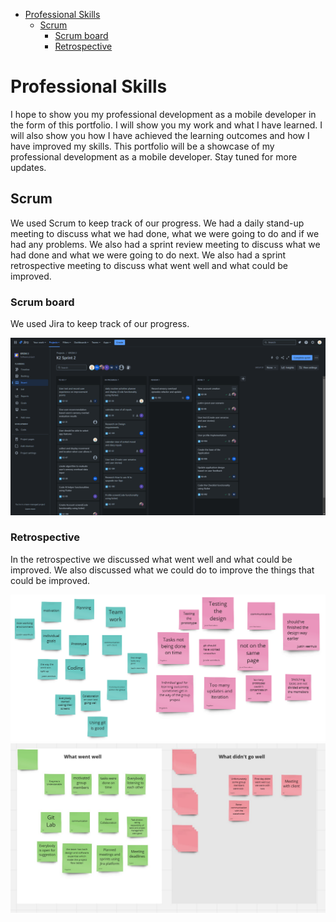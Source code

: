 - [Professional Skills](#professional-skills)
  - [Scrum](#scrum)
    - [Scrum board](#scrum-board)
    - [Retrospective](#retrospective)

# Professional Skills

I hope to show you my professional development as a mobile developer in the form of this portfolio. I will show you my work and what I have learned. I will also show you how I have achieved the learning outcomes and how I have improved my skills. This portfolio will be a showcase of my professional development as a mobile developer. Stay tuned for more updates.

## Scrum

We used Scrum to keep track of our progress. We had a daily stand-up meeting to discuss what we had done, what we were going to do and if we had any problems. We also had a sprint review meeting to discuss what we had done and what we were going to do next. We also had a sprint retrospective meeting to discuss what went well and what could be improved.

### Scrum board

We used Jira to keep track of our progress.

![Scrum board](../Images/jira.png)

### Retrospective

In the retrospective we discussed what went well and what could be improved. We also discussed what we could do to improve the things that could be improved.

![Retrospective](../Images/retro2.png)
![Retrospective](../Images/retro1.jpg)
